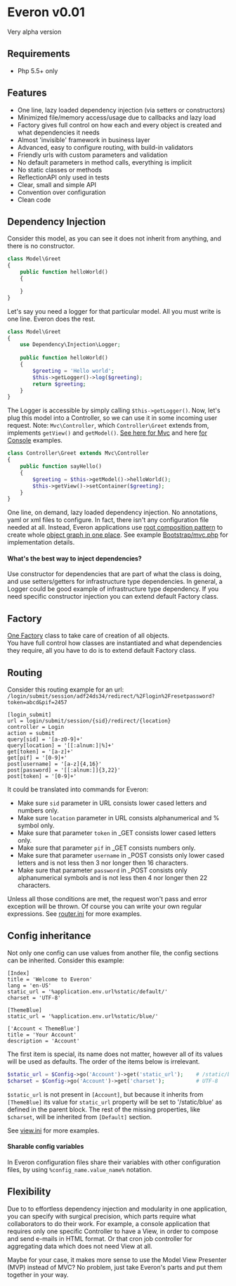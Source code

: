 # Everon v0.01
Very alpha version

## Requirements
* Php 5.5+ only

## Features
* One line, lazy loaded dependency injection (via setters or constructors)
* Minimized file/memory access/usage due to callbacks and lazy load
* Factory gives full control on how each and every object is created and what dependencies it needs
* Almost 'invisible' framework in business layer
* Advanced, easy to configure routing, with build-in validators  
* Friendly urls with custom parameters and validation
* No default parameters in method calls, everything is implicit
* No static classes or methods
* ReflectionAPI only used in tests
* Clear, small and simple API
* Convention over configuration
* Clean code 

## Dependency Injection
Consider this model, as you can see it does not inherit from anything, and there is no constructor.

```php
class Model\Greet
{
    public function helloWorld()
    {

    }    
}
```
    
Let's say you need a logger for that particular model. All you must write is one line. Everon does the rest.

```php
class Model\Greet
{
    use Dependency\Injection\Logger;
        
    public function helloWorld()
    {
        $greeting = 'Hello world';
        $this->getLogger()->log($greeting);
        return $greeting;
    }
}
```
The Logger is accessible by simply calling `$this->getLogger()`.
Now, let's plug this model into a Controller, so we can use it in some incoming user request.
Note: `Mvc\Controller`, which `Controller\Greet` extends from, implements `getView()` and `getModel()`.
[See here for Mvc](https://github.com/oliwierptak/Everon/blob/master/Src/Everon/Mvc/Controller.php) and here 
[for Console](https://github.com/oliwierptak/Everon/blob/master/Src/Everon/Console/Controller.php) examples.

```php
class Controller\Greet extends Mvc\Controller
{
    public function sayHello()
    {
        $greeting = $this->getModel()->helloWorld();
        $this->getView()->setContainer($greeting);
    }
}
```
One line, on demand, lazy loaded dependency injection. No annotations, yaml or xml files to configure.
In fact, there isn't any configuration file needed at all. 
Instead, Everon applications use [root composition pattern](http://blog.ploeh.dk/2011/07/28/CompositionRoot/) to create
whole [object graph in one place](https://github.com/oliwierptak/Everon/blob/master/Src/Everon/Lib/Dependencies.php).
See example [Bootstrap/mvc.php](https://github.com/oliwierptak/Everon/blob/master/Config/Bootstrap/mvc.php)
for implementation details. 

#### What's the best way to inject dependencies?
Use constructor for dependencies that are part of what the class is doing, and use setters/getters for infrastructure
type dependencies. In general, a Logger could be good example of infrastructure type dependency.
If you need specific constructor injection you can extend default Factory class.


## Factory
[One Factory](https://github.com/oliwierptak/Everon/blob/master/Src/Everon/Factory.php) class to take care of creation of all objects.   
You have full control how classes are instantiated and what dependencies they require,
all you have to do is to extend default Factory class.


## Routing
Consider this routing example for an url: `/login/submit/session/adf24ds34/redirect/%2Flogin%2Fresetpassword?token=abcd&pif=2457`
  
    [login_submit]
    url = login/submit/session/{sid}/redirect/{location}
    controller = Login
    action = submit
    query[sid] = '[a-z0-9]+'
    query[location] = '[[:alnum:]|%]+'
    get[token] = '[a-z]+'
    get[pif] = '[0-9]+'
    post[username] = '[a-z]{4,16}'
    post[password] = '[[:alnum:]]{3,22}'
    post[token] = '[0-9]+'    
    
It could be translated into commands for Everon:
* Make sure `sid` parameter in URL consists lower cased letters and numbers only.
* Make sure `location` parameter in URL consists alphanumerical and % symbol only.
* Make sure that parameter `token` in _GET consists lower cased letters only.
* Make sure that parameter `pif` in _GET consists numbers only.
* Make sure that parameter `username` in _POST consists only lower cased letters and is not less then 3 nor longer 
  then 16 characters.
* Make sure that parameter `password` in _POST consists only alphanumerical symbols and is not less then 4 nor longer
  then 22 characters.

Unless all those conditions are met, the request won't pass and error exception will be thrown.
Of course you can write your own regular expressions. See [router.ini](https://github.com/oliwierptak/Everon/blob/master/Config/router.ini) for more examples.


## Config inheritance
Not only one config can use values from another file, the config sections can be inherited. 
Consider this example:

    [Index]
    title = 'Welcome to Everon'
    lang = 'en-US'
    static_url = '%application.env.url%static/default/'
    charset = 'UTF-8'

    [ThemeBlue]
    static_url = '%application.env.url%static/blue/'
    
    ['Account < ThemeBlue']
    title = 'Your Account'
    description = 'Account'
    
The first item is special, its name does not matter, however all of its values will be used as defaults.
The order of the items below is irrelevant.

```php
$static_url = $Config->go('Account')->get('static_url');    # /static/blue
$charset = $Config->go('Account')->get('charset');          # UTF-8
```

`$static_url` is not present in `[Account]`, but because it inherits from `[ThemeBlue]` its value 
for `static_url` property will be set to '/static/blue' as defined in the parent block.
The rest of the missing properties, like `$charset`, will be inherited from `[Default]` section.

See [view.ini](https://github.com/oliwierptak/Everon/blob/master/Config/view.ini) for more examples.

#### Sharable config variables
In Everon configuration files share their variables with other configuration files, 
by using `%config_name.value_name%` notation.


## Flexibility
Due to to effortless dependency injection and modularity in one application, you can specify with surgical 
precision, which parts require what collaborators to do their work.
For example, a console application that requires only one specific Controller to have a View, in order to compose
and send e-mails in HTML format. Or that cron job controller for aggregating data which does not need View at all. 

Maybe for your case, it makes more sense to use the Model View Presenter (MVP) instead of MVC?
No problem, just take Everon's parts and put them together in your way. 